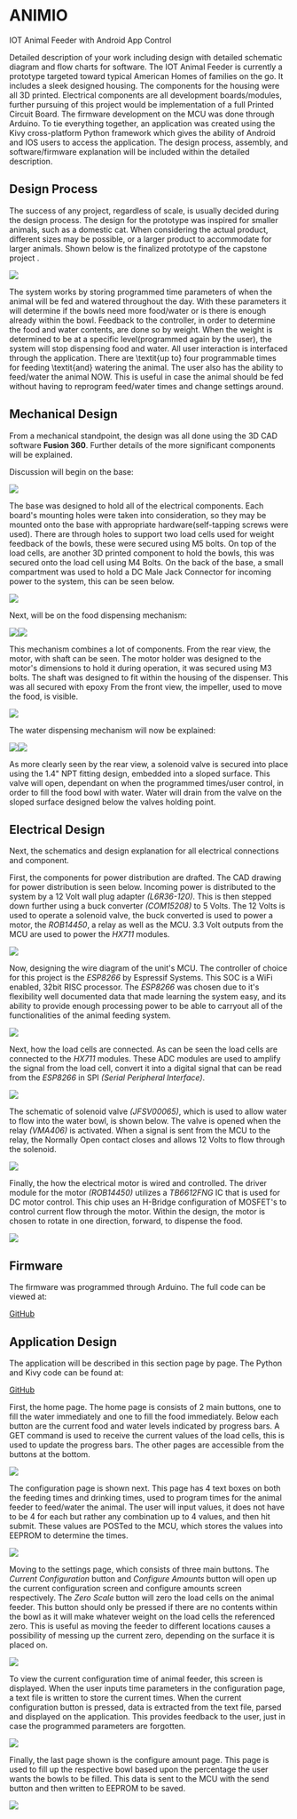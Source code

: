 # ANIMIO
IOT Animal Feeder with Android App Control

Detailed description of your work including design with detailed schematic diagram and flow charts for software.
The IOT Animal Feeder is currently a prototype targeted toward typical American Homes of families on the go. It includes a sleek designed housing. The components for the housing were all 3D printed. Electrical components are all development boards/modules, further pursuing of this project would be implementation of a full Printed Circuit Board. The firmware development on the MCU was done through Arduino. To tie everything together, an application was created using the Kivy cross-platform Python framework which gives the ability of Android and IOS users to access the application. The design process, assembly, and software/firmware explanation will be included within the detailed description.

## Design Process
The success of any project, regardless of scale, is usually decided during the design process. The design for the prototype was inspired for smaller animals, such as a domestic cat. When considering the actual product, different sizes may be possible, or a larger product to accommodate for larger animals. Shown below is the finalized prototype of the capstone project .

![](https://github.com/matt001k/ANIMIO/blob/master/Images/design2.jpg)



The system works by storing programmed time parameters of when the animal will be fed and watered throughout the day. With these parameters it will determine if the bowls need more food/water or is there is enough already within the bowl. Feedback to the controller, in order to determine the food and water contents, are done so by weight. When the weight is determined to be at a specific level(programmed again by the user), the system will stop dispensing food and water. All user interaction is interfaced through the application. There are \textit{up to} four programmable times for feeding \textit{and} watering the animal. The user also has the ability to feed/water the animal NOW. This is useful in case the animal should be fed without having to reprogram feed/water times and change settings around. 

## Mechanical Design
From a mechanical standpoint, the design was all done using the 3D CAD software **Fusion 360**. Further details of the more significant components will be explained. 

Discussion will begin on the base:

![](https://github.com/matt001k/ANIMIO/blob/master/Images/Base.PNG)

The base was designed to hold all of the electrical components. Each board's mounting holes were taken into consideration, so they may be mounted onto the base with appropriate hardware(self-tapping screws were used). There are through holes to support two load cells used for weight feedback of the bowls, these were secured using M5 bolts. On top of the load cells, are another 3D printed component to hold the bowls, this was secured onto the load cell using M4 Bolts. On the back of the base, a small compartment was used to hold a DC Male Jack Connector for incoming power to the system, this can be seen below.

![](https://github.com/matt001k/ANIMIO/blob/master/Images/IncomePow.PNG)

Next, will be on the food dispensing mechanism:

![](https://github.com/matt001k/ANIMIO/blob/master/Images/Food%20Dispensor%20Front.PNG)![](https://github.com/matt001k/ANIMIO/blob/master/Images/Food%20Dispensor.PNG)

This mechanism combines a lot of components. From the rear view, the motor, with shaft can be seen. The motor holder was designed to the motor's dimensions to hold it during operation, it was secured using M3 bolts. The shaft was designed to fit within the housing of the dispenser. This was all secured with epoxy From the front view, the impeller, used to move the food, is visible.

![](https://github.com/matt001k/ANIMIO/blob/master/Images/Imp.PNG)

The water dispensing mechanism will now be explained:

![](https://github.com/matt001k/ANIMIO/blob/master/Images/Water%20Dispenser%20Front.PNG)![](https://github.com/matt001k/ANIMIO/blob/master/Images/Water%20Dispenser%20Rear.PNG)

As more clearly seen by the rear view, a solenoid valve is secured into place using the 1.4" NPT fitting design, embedded into a sloped surface. This valve will open, dependant on when the programmed times/user control, in order to fill the food bowl with water. Water will drain from the valve on the sloped surface designed below the valves holding point.

## Electrical Design
Next, the schematics and design explanation for all electrical connections and component. 

First, the components for power distribution are drafted. The CAD drawing for power distribution is seen below. Incoming power is distributed to the system by a 12 Volt wall plug adapter *(L6R36-120)*. This is then stepped down further using a buck converter *(COM15208)* to 5 Volts. The 12 Volts is used to operate a solenoid valve, the buck converted is used to power a motor, the *ROB14450*, a relay as well as the MCU. 3.3 Volt outputs from the MCU are used to power the *HX711* modules. 

![](https://github.com/matt001k/ANIMIO/blob/master/Images/cad1.png)

Now, designing the wire diagram of the unit's MCU. The controller of choice for this project is the *ESP8266* by Espressif Systems. This SOC is a WiFi enabled, 32bit RISC processor. The *ESP8266* was chosen due to it's flexibility well documented data that made learning the system easy, and its ability to provide enough processing power to be able to carryout all of the functionalities of the animal feeding system.

![](https://github.com/matt001k/ANIMIO/blob/master/Images/IO.PNG)


Next, how the load cells are connected. As can be seen the load cells are connected to the *HX711* modules. These ADC modules are used to amplify the signal from the load cell, convert it into a digital signal that can be read from the *ESP8266* in SPI *(Serial Peripheral Interface)*.

![](https://github.com/matt001k/ANIMIO/blob/master/Images/Load%20Cells.PNG)

The schematic of solenoid valve *(JFSV00065)*, which is used to allow water to flow into the water bowl, is shown below. The valve is opened when the relay *(VMA406)* is activated. When a signal is sent from the MCU to the relay, the Normally Open contact closes and allows 12 Volts to flow through the solenoid. 

![](https://github.com/matt001k/ANIMIO/blob/master/Images/Solenoid.PNG)

Finally, the how the electrical motor is wired and controlled. The driver module for the motor *(ROB14450)* utilizes a *TB6612FNG* IC that is used for DC motor control. This chip uses an H-Bridge configuration of MOSFET's to control current flow through the motor. Within the design, the motor is chosen to rotate in one direction, forward, to dispense the food. 

![](https://github.com/matt001k/ANIMIO/blob/master/Images/Motor.PNG)

## Firmware
The firmware was programmed through Arduino. The full code can be viewed at:

[GitHub](https://github.com/matt001k/ANIMIO)

## Application Design
The application will be described in this section page by page. The Python and Kivy code can be found at:

[GitHub](https://github.com/matt001k/ANIMIO)

First, the home page. The home page is consists of 2 main buttons, one to fill the water immediately and one to fill the food immediately. Below each button are the current food and water levels indicated by progress bars. A GET command is used to receive the current values of the load cells, this is used to update the progress bars. The other pages are accessible from the buttons at the bottom.

![](https://github.com/matt001k/ANIMIO/blob/master/Images/Main%20Screen.PNG)

The configuration page is shown next. This page has 4 text boxes on both the feeding times and drinking times, used to program times for the animal feeder to feed/water the animal. The user will input values, it does not have to be 4 for each but rather any combination up to 4 values, and then hit submit. These values are POSTed to the MCU, which stores the values into EEPROM to determine the times. 

![](https://github.com/matt001k/ANIMIO/blob/master/Images/Configure%20Screen.PNG)

Moving to the settings page, which consists of three main buttons. The *Current Configuration* button and *Configure Amounts* button will open up the current configuration screen and configure amounts screen respectively. The *Zero Scale* button will zero the load cells on the animal feeder. This button should only be pressed if there are no contents within the bowl as it will make whatever weight on the load cells the referenced zero. This is useful as moving the feeder to different locations causes a possibility of messing up the current zero, depending on the surface it is placed on.

![](https://github.com/matt001k/ANIMIO/blob/master/Images/Settings%20Screen.PNG)

To view the current configuration time of animal feeder, this screen is displayed. When the user inputs time parameters in the configuration page, a text file is written to store the current times. When the current configuration button is pressed, data is extracted from the text file, parsed and displayed on the application. This provides feedback to the user, just in case the programmed parameters are forgotten.

![](https://github.com/matt001k/ANIMIO/blob/master/Images/Current%20Configuration%20View.PNG)

Finally, the last page shown is the configure amount page. This page is used to fill up the respective bowl based upon the percentage the user wants the bowls to be filled. This data is sent to the MCU with the send button and then written to EEPROM to be saved.

![](https://github.com/matt001k/ANIMIO/blob/master/Images/Configure%20Weights%20View.PNG)
